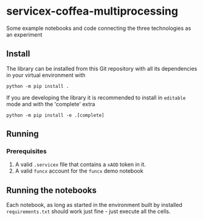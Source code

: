 # servicex-coffea-multiprocessing

 Some example notebooks and code connecting the three technologies as an experiment

## Install

The library can be installed from this Git repository with all its dependencies in your virtual environment with

```
python -m pip install .
```

If you are developing the library it is recommended to install in `editable` mode and with the 'complete' extra

```
python -m pip install -e .[complete]
```

## Running

### Prerequisites

1. A valid `.servicex` file that contains a `xAOD` token in it.
2. A valid `funcx` account for the `funcx` demo notebook

## Running the notebooks

Each notebook, as long as started in the environment built by installed `requirements.txt` should work just fine - just execute all the cells.

